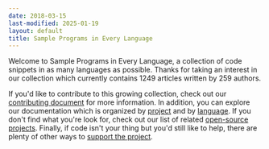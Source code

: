 ```yaml
---
date: 2018-03-15
last-modified: 2025-01-19
layout: default
title: Sample Programs in Every Language
---
```


Welcome to Sample Programs in Every Language, a collection of code snippets in as many languages as possible. Thanks for taking an interest in our collection which currently contains 1249 articles written by 259 authors.

If you'd like to contribute to this growing collection, check out our [contributing document](https://github.com/TheRenegadeCoder/sample-programs/blob/master/.github/CONTRIBUTING.md) for more information. In addition, you can explore our documentation which is organized by [project](/projects) and by [language](/languages). If you don't find what you're look for, check out our list of related [open-source projects](/related). Finally, if code isn't your thing but you'd still like to help, there are plenty of other ways to [support the project](https://therenegadecoder.com/updates/5-ways-you-can-support-the-renegade-coder/).